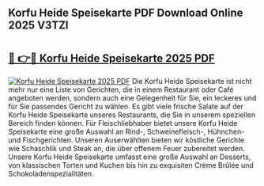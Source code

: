 ## Korfu Heide Speisekarte PDF Download Online 2025 V3TZl

# <h2><a href="http://gc6nt9t.nevu.top/?p=Korfu+Heide+Speisekarte">🔗 👉🔴 Korfu Heide Speisekarte 2025 PDF</a></h2>

[![Korfu Heide Speisekarte 2025 PDF](https://i.imgur.com/dBaPXMq.png)](http://gc6nt9t.nevu.top/?p=Korfu+Heide+Speisekarte)
Die Korfu Heide Speisekarte ist nicht mehr nur eine Liste von Gerichten, die in einem Restaurant oder Café angeboten werden, sondern auch eine Gelegenheit für Sie, ein leckeres und für Sie passendes Gericht zu wählen. Es gibt viele frische Salate auf der Korfu Heide Speisekarte unseres Restaurants, die Sie in unserem speziellen Bereich finden können. Für Fleischliebhaber bietet unsere Korfu Heide Speisekarte eine große Auswahl an Rind-, Schweinefleisch-, Hühnchen- und Fischgerichten. Unseren Auserwählten bieten wir köstliche Gerichte wie Schaschlik und Steak an, die über offenem Feuer zubereitet werden. Unsere Korfu Heide Speisekarte umfasst eine große Auswahl an Desserts, von klassischen Torten und Kuchen bis hin zu exquisiten Crème Brûlée und Schokoladenspezialitäten.
